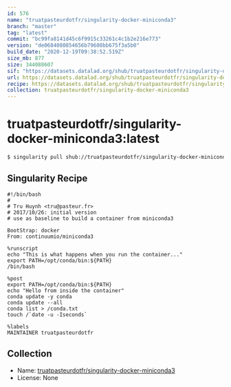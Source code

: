 ```yaml
---
id: 576
name: "truatpasteurdotfr/singularity-docker-miniconda3"
branch: "master"
tag: "latest"
commit: "bc99fa8141d45c6f9915c33261c4c1b2e216e773"
version: "de0684080854656b79608bb675f3a5b0"
build_date: "2020-12-19T09:38:52.519Z"
size_mb: 877
size: 344088607
sif: "https://datasets.datalad.org/shub/truatpasteurdotfr/singularity-docker-miniconda3/latest/2020-12-19-bc99fa81-de068408/de0684080854656b79608bb675f3a5b0.simg"
url: https://datasets.datalad.org/shub/truatpasteurdotfr/singularity-docker-miniconda3/latest/2020-12-19-bc99fa81-de068408/
recipe: https://datasets.datalad.org/shub/truatpasteurdotfr/singularity-docker-miniconda3/latest/2020-12-19-bc99fa81-de068408/Singularity
collection: truatpasteurdotfr/singularity-docker-miniconda3
---
```


# truatpasteurdotfr/singularity-docker-miniconda3:latest

```bash
$ singularity pull shub://truatpasteurdotfr/singularity-docker-miniconda3:latest
```

## Singularity Recipe

```singularity
#!/bin/bash
# 
# Tru Huynh <tru@pasteur.fr>
# 2017/10/26: initial version
# use as baseline to build a container from miniconda3

BootStrap: docker
From: continuumio/miniconda3

%runscript
echo "This is what happens when you run the container..."
export PATH=/opt/conda/bin:${PATH}
/bin/bash

%post
export PATH=/opt/conda/bin:${PATH}
echo "Hello from inside the container"
conda update -y conda
conda update --all
conda list > /conda.txt
touch /`date -u -Iseconds`

%labels
MAINTAINER truatpasteurdotfr
```

## Collection

 - Name: [truatpasteurdotfr/singularity-docker-miniconda3](https://github.com/truatpasteurdotfr/singularity-docker-miniconda3)
 - License: None

